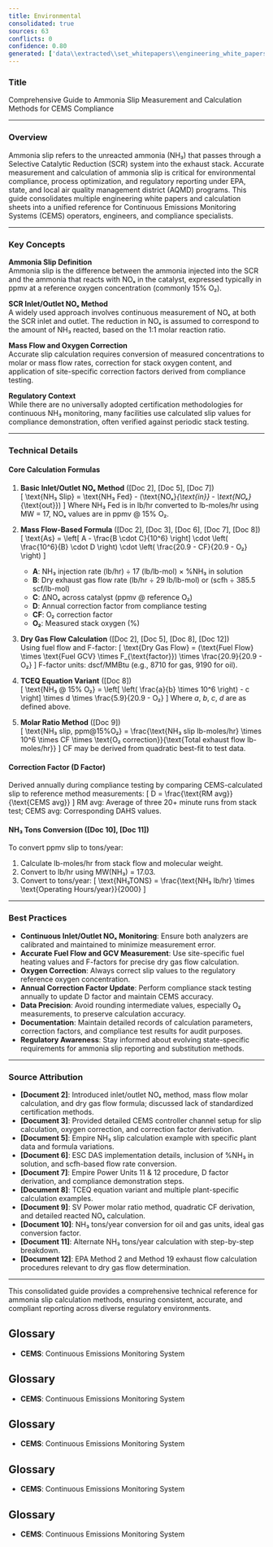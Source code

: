 ```yaml
---
title: Environmental
consolidated: true
sources: 63
conflicts: 0
confidence: 0.80
generated: ['data\\extracted\\set_whitepapers\\engineering_white_papers_WhitePapers_Alarms_RetriggerRelayOutputAlarmdocx_90deeaa2.md', 'data\\extracted\\set_whitepapers\\engineering_white_papers_WhitePapers_AmmoniaSlip_AmmoniaSlipCalculationpdf_ee8268f6.md', 'data\\extracted\\set_whitepapers\\engineering_white_papers_WhitePapers_AmmoniaSlip_AmmoniaSlipCalculationxlsx_7514d17d.md', 'data\\extracted\\set_whitepapers\\engineering_white_papers_WhitePapers_AmmoniaSlip_Ammonia_Slipequationdocx_0bda66bb.md', 'data\\extracted\\set_whitepapers\\engineering_white_papers_WhitePapers_AmmoniaSlip_EmpireNH3slipxlsx_7399a0a4.md', 'data\\extracted\\set_whitepapers\\engineering_white_papers_WhitePapers_AmmoniaSlip_ESCAmmoniaSlipCalculationxls_cbc4be89.md', 'data\\extracted\\set_whitepapers\\engineering_white_papers_WhitePapers_AmmoniaSlip_NH3SlipCalculationApproachpdf_36d8572a.md', 'data\\extracted\\set_whitepapers\\engineering_white_papers_WhitePapers_AmmoniaSlip_NH3slipcalculationsxls_692ae2a3.md', 'data\\extracted\\set_whitepapers\\engineering_white_papers_WhitePapers_AmmoniaSlip_NH3SLIPDocument_editpdf_7b1ad1e0.md', 'data\\extracted\\set_whitepapers\\engineering_white_papers_WhitePapers_AmmoniaSlip_NH3TONSfromNH3PPM111210Rev1xlsx_ee61d34a.md', 'data\\extracted\\set_whitepapers\\engineering_white_papers_WhitePapers_AmmoniaSlip_NH3TONSfromNH3PPMxlsx_4a7890af.md', 'data\\extracted\\set_whitepapers\\engineering_white_papers_WhitePapers_AmmoniaSlip_stack_testing_equationspdf_fc2559c8.md', 'data\\extracted\\set_whitepapers\\engineering_white_papers_WhitePapers_Calculations_GHGCalculationComparisondocx_aa8c17c8.md', 'data\\extracted\\set_whitepapers\\engineering_white_papers_WhitePapers_Calculations_H2SO4_Calcspdf_46d0f226.md', 'data\\extracted\\set_whitepapers\\engineering_white_papers_WhitePapers_EquationsListdocx_f4297b57.md', 'data\\extracted\\set_whitepapers\\engineering_white_papers_WhitePapers_FleetVision_FV311RNs_GR_06-2012pdf_4d653765.md', 'data\\extracted\\set_whitepapers\\engineering_white_papers_WhitePapers_FleetVision_FV_InstallGuide_2012-05pdf_8fe8d86f.md', 'data\\extracted\\set_whitepapers\\engineering_white_papers_WhitePapers_FleetVision_FV_PrintedGuide_2012-06pdf_94e946c8.md', 'data\\extracted\\set_whitepapers\\engineering_white_papers_WhitePapers_ForceStackVisionUninstall_HowtoForceUninstallStackVisiondocx_a36d6b2f.md', 'data\\extracted\\set_whitepapers\\engineering_white_papers_WhitePapers_Moisture_FlueGasMoistureLevelsDownstreamofaScrubberpdf_138f5869.md', 'data\\extracted\\set_whitepapers\\engineering_white_papers_WhitePapers_Moisture_MoistureCalculationsxlsx_b389940b.md', 'data\\extracted\\set_whitepapers\\engineering_white_papers_WhitePapers_Moisture_physical_properties_tablepdf_8a0ce796.md', 'data\\extracted\\set_whitepapers\\engineering_white_papers_WhitePapers_Moisture_RMBMoistureCalculationxls_107f6bfc.md', 'data\\extracted\\set_whitepapers\\engineering_white_papers_WhitePapers_Moisture_SaturationMoistureCalculationxlsx_374381ed.md', 'data\\extracted\\set_whitepapers\\engineering_white_papers_WhitePapers_Moisture_vaporPressurepdf_77ba1eb9.md', 'data\\extracted\\set_whitepapers\\engineering_white_papers_WhitePapers_Moisture_waterpercentcalcxlsx_63f0310c.md', 'data\\extracted\\set_whitepapers\\engineering_white_papers_WhitePapers_PADEPRev8_CEMOnlineGuidance20110621docx_7e566edb.md', 'data\\extracted\\set_whitepapers\\engineering_white_papers_WhitePapers_PADEPRev8_Certificationpdf_1d4f8477.md', 'data\\extracted\\set_whitepapers\\engineering_white_papers_WhitePapers_PADEPRev8_Old_PADEPRegulationspdf_e68d1cbd.md', 'data\\extracted\\set_whitepapers\\engineering_white_papers_WhitePapers_PADEPRev8_Old_Title25Padeppdf_4c57d234.md', 'data\\extracted\\set_whitepapers\\engineering_white_papers_WhitePapers_PADEPRev8_PADEPSafePassageRoadMapxls_9835ccc5.md', 'data\\extracted\\set_whitepapers\\engineering_white_papers_WhitePapers_PADEPRev8_possiblePADEPQuestionsdocx_13dc1c29.md', 'data\\extracted\\set_whitepapers\\engineering_white_papers_WhitePapers_PADEPRev8_SV_PADEPUserRef_Aug2013pdf_11a6d04c.md', 'data\\extracted\\set_whitepapers\\engineering_white_papers_WhitePapers_RatioEvaluation_RatioEvaluationxlsx_131ef366.md', 'data\\extracted\\set_whitepapers\\engineering_white_papers_WhitePapers_SampleTests_AnalyzerRangeEvaluationpdf_d5155baa.md', 'data\\extracted\\set_whitepapers\\engineering_white_papers_WhitePapers_SampleTests_CycleTimeTestpdf_9427eb03.md', 'data\\extracted\\set_whitepapers\\engineering_white_papers_WhitePapers_SampleTests_Flow-To-Loadpdf_d3e20d7c.md', 'data\\extracted\\set_whitepapers\\engineering_white_papers_WhitePapers_SampleTests_FormulaVerificationpdf_8f8537d9.md', 'data\\extracted\\set_whitepapers\\engineering_white_papers_WhitePapers_SampleTests_LinearityTestpdf_6b436f01.md', 'data\\extracted\\set_whitepapers\\engineering_white_papers_WhitePapers_SampleTests_NoxCorrelationTestpdf_3979bce5.md', 'data\\extracted\\set_whitepapers\\engineering_white_papers_WhitePapers_SampleTests_NOXCorr_2004xls_1a0b87f6.md', 'data\\extracted\\set_whitepapers\\engineering_white_papers_WhitePapers_SampleTests_OpacityTestpdf_9bf15219.md', 'data\\extracted\\set_whitepapers\\engineering_white_papers_WhitePapers_SampleTests_RATAFINALpdf_db852e94.md', 'data\\extracted\\set_whitepapers\\engineering_white_papers_WhitePapers_SampleTests_RATATestpdf_821ce977.md', 'data\\extracted\\set_whitepapers\\engineering_white_papers_WhitePapers_ServerMigration_HowtoForceUninstallStackVisiondocx_e554144b.md', 'data\\extracted\\set_whitepapers\\engineering_white_papers_WhitePapers_ServerMigration_Old_ServerMigrationCheckList20210825docx_a9f72d77.md', 'data\\extracted\\set_whitepapers\\engineering_white_papers_WhitePapers_ServerMigration_Old_ServerMigrationCheckList20210916docx_53715b6a.md', 'data\\extracted\\set_whitepapers\\engineering_white_papers_WhitePapers_ServerMigration_Old_ServerMigration_Kick-OffMeeting_Agendadocx_386f8f59.md', 'data\\extracted\\set_whitepapers\\engineering_white_papers_WhitePapers_ServerMigration_Old_ServerMigration_Kick-OffMeeting_DATEdocx_bb2a9824.md', 'data\\extracted\\set_whitepapers\\engineering_white_papers_WhitePapers_ServerMigration_OtherRelevantFiles-GetUpdatedVersionsfromSalesForceDuringMigrationtxt_5a741c20.md', 'data\\extracted\\set_whitepapers\\engineering_white_papers_WhitePapers_ServerMigration_ServerMigrationCheckList20230511docx_1e316e9d.md', 'data\\extracted\\set_whitepapers\\engineering_white_papers_WhitePapers_ServerMigration_ServerMigrationRunthroughVideotxt_c257f181.md', 'data\\extracted\\set_whitepapers\\engineering_white_papers_WhitePapers_ServerMigration_ServerMigration_Kick-OffMeeting_Agenda_20230524docx_b10485c3.md', 'data\\extracted\\set_whitepapers\\engineering_white_papers_WhitePapers_StackVision_NewSUBNON75Taskpdf_476d022a.md', 'data\\extracted\\set_whitepapers\\engineering_white_papers_WhitePapers_XScript_XScriptWhitePaper02-12-2020docx_36661866.md', 'data\\extracted\\set_whitepapers\\engineering_white_papers_WhitePapers_XScript_XScriptWhitePaper02-12-2020pdf_2054a32d.md', 'data\\extracted\\set_whitepapers\\engineering_white_papers_WhitePapers_XScript_XScriptWhitePaper05-12-2022docx_f67231bc.md', 'data\\extracted\\set_whitepapers\\engineering_white_papers_WhitePapers_XScript_XScriptWhitePaper06-11-2019docx_bb42bba8.md', 'data\\extracted\\set_whitepapers\\engineering_white_papers_WhitePapers_XScript_XScriptWhitePaper06-11-2019pdf_04e1461e.md', 'data\\extracted\\set_whitepapers\\engineering_white_papers_WhitePapers_XScript_XScriptWhitePaper11-2-2023docx_340ffb01.md', 'data\\extracted\\set_whitepapers\\engineering_white_papers_WhitePapers_XScript_XScriptWhitePaper11-27-18docx_71bd2b56.md', 'data\\extracted\\set_whitepapers\\engineering_white_papers_WhitePapers_ConsecutiveDaysCalDriftover2XPS_EquationsListdocx_52de72f2.md', 'data\\extracted\\set_whitepapers\\engineering_white_papers_WhitePapers_FleetVision_FVOnlineHelpFVAgentandStackVisionConnectiondocx_42a8d9a6.md']  # This would be a timestamp
---
```


### Title
Comprehensive Guide to Ammonia Slip Measurement and Calculation Methods for CEMS Compliance

---

### Overview
Ammonia slip refers to the unreacted ammonia (NH₃) that passes through a Selective Catalytic Reduction (SCR) system into the exhaust stack. Accurate measurement and calculation of ammonia slip is critical for environmental compliance, process optimization, and regulatory reporting under EPA, state, and local air quality management district (AQMD) programs. This guide consolidates multiple engineering white papers and calculation sheets into a unified reference for Continuous Emissions Monitoring Systems (CEMS) operators, engineers, and compliance specialists.

---

### Key Concepts

**Ammonia Slip Definition**  
Ammonia slip is the difference between the ammonia injected into the SCR and the ammonia that reacts with NOₓ in the catalyst, expressed typically in ppmv at a reference oxygen concentration (commonly 15% O₂).

**SCR Inlet/Outlet NOₓ Method**  
A widely used approach involves continuous measurement of NOₓ at both the SCR inlet and outlet. The reduction in NOₓ is assumed to correspond to the amount of NH₃ reacted, based on the 1:1 molar reaction ratio.

**Mass Flow and Oxygen Correction**  
Accurate slip calculation requires conversion of measured concentrations to molar or mass flow rates, correction for stack oxygen content, and application of site-specific correction factors derived from compliance testing.

**Regulatory Context**  
While there are no universally adopted certification methodologies for continuous NH₃ monitoring, many facilities use calculated slip values for compliance demonstration, often verified against periodic stack testing.

---

### Technical Details

#### Core Calculation Formulas

1. **Basic Inlet/Outlet NOₓ Method** ([Doc 2], [Doc 5], [Doc 7])  
   \[
   \text{NH₃ Slip} = \text{NH₃ Fed} - (\text{NOₓ}_{\text{in}} - \text{NOₓ}_{\text{out}})
   \]
   Where NH₃ Fed is in lb/hr converted to lb-moles/hr using MW = 17, NOₓ values are in ppmv @ 15% O₂.

2. **Mass Flow-Based Formula** ([Doc 2], [Doc 3], [Doc 6], [Doc 7], [Doc 8])  
   \[
   \text{As} = \left[ A - \frac{B \cdot C}{10^6} \right] \cdot \left( \frac{10^6}{B} \cdot D \right) \cdot \left( \frac{20.9 - CF}{20.9 - O₂} \right)
   \]
   - **A**: NH₃ injection rate (lb/hr) ÷ 17 (lb/lb-mol) × %NH₃ in solution  
   - **B**: Dry exhaust gas flow rate (lb/hr ÷ 29 lb/lb-mol) or (scfh ÷ 385.5 scf/lb-mol)  
   - **C**: ΔNOₓ across catalyst (ppmv @ reference O₂)  
   - **D**: Annual correction factor from compliance testing  
   - **CF**: O₂ correction factor  
   - **O₂**: Measured stack oxygen (%)

3. **Dry Gas Flow Calculation** ([Doc 2], [Doc 5], [Doc 8], [Doc 12])  
   Using fuel flow and F-factor:
   \[
   \text{Dry Gas Flow} = (\text{Fuel Flow} \times \text{Fuel GCV} \times F_{\text{factor}}) \times \frac{20.9}{20.9 - O₂}
   \]
   F-factor units: dscf/MMBtu (e.g., 8710 for gas, 9190 for oil).

4. **TCEQ Equation Variant** ([Doc 8])  
   \[
   \text{NH₃ @ 15\% O₂} = \left[ \left( \frac{a}{b} \times 10^6 \right) - c \right] \times d \times \frac{5.9}{20.9 - O₂}
   \]
   Where *a*, *b*, *c*, *d* are as defined above.

5. **Molar Ratio Method** ([Doc 9])  
   \[
   \text{NH₃ slip, ppm@15\%O₂} = \frac{\text{NH₃ slip lb-moles/hr} \times 10^6 \times CF \times \text{O₂ correction}}{\text{Total exhaust flow lb-moles/hr}}
   \]
   CF may be derived from quadratic best-fit to test data.

#### Correction Factor (D Factor)  
Derived annually during compliance testing by comparing CEMS-calculated slip to reference method measurements:
\[
D = \frac{\text{RM avg}}{\text{CEMS avg}}
\]
RM avg: Average of three 20+ minute runs from stack test; CEMS avg: Corresponding DAHS values.

#### NH₃ Tons Conversion ([Doc 10], [Doc 11])  
To convert ppmv slip to tons/year:
1. Calculate lb-moles/hr from stack flow and molecular weight.
2. Convert to lb/hr using MW(NH₃) = 17.03.
3. Convert to tons/year:
\[
\text{NH₃TONS} = \frac{\text{NH₃ lb/hr} \times \text{Operating Hours/year}}{2000}
\]

---

### Best Practices

- **Continuous Inlet/Outlet NOₓ Monitoring**: Ensure both analyzers are calibrated and maintained to minimize measurement error.
- **Accurate Fuel Flow and GCV Measurement**: Use site-specific fuel heating values and F-factors for precise dry gas flow calculation.
- **Oxygen Correction**: Always correct slip values to the regulatory reference oxygen concentration.
- **Annual Correction Factor Update**: Perform compliance stack testing annually to update D factor and maintain CEMS accuracy.
- **Data Precision**: Avoid rounding intermediate values, especially O₂ measurements, to preserve calculation accuracy.
- **Documentation**: Maintain detailed records of calculation parameters, correction factors, and compliance test results for audit purposes.
- **Regulatory Awareness**: Stay informed about evolving state-specific requirements for ammonia slip reporting and substitution methods.

---

### Source Attribution

- **[Document 2]**: Introduced inlet/outlet NOₓ method, mass flow molar calculation, and dry gas flow formula; discussed lack of standardized certification methods.
- **[Document 3]**: Provided detailed CEMS controller channel setup for slip calculation, oxygen correction, and correction factor derivation.
- **[Document 5]**: Empire NH₃ slip calculation example with specific plant data and formula variations.
- **[Document 6]**: ESC DAS implementation details, inclusion of %NH₃ in solution, and scfh-based flow rate conversion.
- **[Document 7]**: Empire Power Units 11 & 12 procedure, D factor derivation, and compliance demonstration steps.
- **[Document 8]**: TCEQ equation variant and multiple plant-specific calculation examples.
- **[Document 9]**: SV Power molar ratio method, quadratic CF derivation, and detailed reacted NOₓ calculation.
- **[Document 10]**: NH₃ tons/year conversion for oil and gas units, ideal gas conversion factor.
- **[Document 11]**: Alternate NH₃ tons/year calculation with step-by-step breakdown.
- **[Document 12]**: EPA Method 2 and Method 19 exhaust flow calculation procedures relevant to dry gas flow determination.

---

This consolidated guide provides a comprehensive technical reference for ammonia slip calculation methods, ensuring consistent, accurate, and compliant reporting across diverse regulatory environments.

## Glossary

- **CEMS**: Continuous Emissions Monitoring System


## Glossary

- **CEMS**: Continuous Emissions Monitoring System


## Glossary

- **CEMS**: Continuous Emissions Monitoring System


## Glossary

- **CEMS**: Continuous Emissions Monitoring System


## Glossary

- **CEMS**: Continuous Emissions Monitoring System
